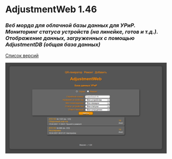 # AdjustmentWeb 1.46
### <i>Веб морда для облачной базы данных для УРиР. Мониторинг статуса устройств (на линейке, готов и т.д.). Отображение данных, загруженных с помощью AdjustmentDB (общая база данных)</i> 

[Список версий](./VERSION.md)

![alt tag](fon.png)

[comment]: <> (![alt tag]&#40;fon.png&#41;)
